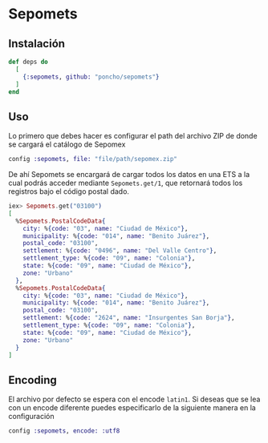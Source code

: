 # Sepomets

## Instalación

```elixir
def deps do
  [
    {:sepomets, github: "poncho/sepomets"}
  ]
end
```

## Uso

Lo primero que debes hacer es configurar el path del archivo ZIP de donde se cargará el catálogo de Sepomex

```elixir
config :sepomets, file: "file/path/sepomex.zip"
```

De ahí Sepomets se encargará de cargar todos los datos en una ETS a la cual podrás acceder mediante `Sepomets.get/1`, que retornará todos los registros bajo el código postal dado.

```elixir
iex> Sepomets.get("03100")
[
  %Sepomets.PostalCodeData{
    city: %{code: "03", name: "Ciudad de México"},
    municipality: %{code: "014", name: "Benito Juárez"},
    postal_code: "03100",
    settlement: %{code: "0496", name: "Del Valle Centro"},
    settlement_type: %{code: "09", name: "Colonia"},
    state: %{code: "09", name: "Ciudad de México"},
    zone: "Urbano"
  },
  %Sepomets.PostalCodeData{
    city: %{code: "03", name: "Ciudad de México"},
    municipality: %{code: "014", name: "Benito Juárez"},
    postal_code: "03100",
    settlement: %{code: "2624", name: "Insurgentes San Borja"},
    settlement_type: %{code: "09", name: "Colonia"},
    state: %{code: "09", name: "Ciudad de México"},
    zone: "Urbano"
  }
]
```

## Encoding

El archivo por defecto se espera con el encode `latin1`. Si deseas que se lea con un encode diferente puedes especificarlo de la siguiente manera en la configuración

```elixir
config :sepomets, encode: :utf8
```
